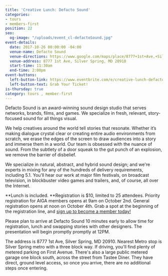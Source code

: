 ```yaml
---
title: 'Creative Lunch: Defacto Sound'
categories:
- tours
- members-first
position: 22
seo:
  og-image: "/uploads/event_cl-defactoSound.jpg"
event-details:
  date: 2017-10-26 00:00:00 -04:00
  venue-name: Defacto Sound
  venue-directions: https://www.google.com/maps/place/8777+1st+Ave,+Silver+Spring,+MD+20910/@38.9984584,-77.0341338,17z/data=!3m1!4b1!4m5!3m4!1s0x89b7c8b7f5c89335:0x29cf339bad7b7ec0!8m2!3d38.9984584!4d-77.0319451
  venue-address: 8777 1st Ave, Silver Spring, MD 20910
  start-time: 11:30am
  end-time: 2:00pm
event-buttons:
  left-button-link: https://www.eventbrite.com/e/creative-lunch-defacto-sound-tickets-38470284657
  left-button-text: Grab Your Ticket!
is-thursday: true
category: tours , member-first
---
```


Defacto Sound is an award-winning sound design studio that serves networks, brands, films, and games. We specialize in fresh, relevant, story-focused sound for all things visual.

We help creatives around the world tell stories that resonate. Whether it’s making dialogue crystal clear or creating entire audio environments from scratch, we erase the edges of the screen to draw audiences into a story and immerse them in a world. Our team is obsessed with the nuance of sound. From the subtlety of a door squeak to the gut punch of an explosion, we remove the barrier of disbelief.

We specialize in natural, abstract, and hybrid sound design; and we're experts in mixing for any of the hundreds of delivery requirements, including 5.1. You’ll hear our work at major film festivals, on broadcast television, in blockbuster video games and trailers, and, of course, all over the Internet.

\*\*Lunch is included. \*\*Registration is $10, limited to 25 attendees. Priority registration for AIGA members opens at 9am on October 2nd. General registration opens at noon on October 4th. Grab a spot at the beginning of the registration line, and [sign up to become a member today!](http://www.aiga.org/join)

Please plan to arrive at Defacto Sound 10 minutes early to allow time for registration, lunch and swapping stories with other designers. The presentation will begin promptly promptly at 12PM.

The address is 8777 1st Ave, Silver Spring, MD 20910. Nearest Metro stop is Silver Spring metro with a three block way. If driving, you'll find plenty of metered parking on First Avenue. There's also a large public metered garage one block south, across the street from Tastee Diner. They have direct, ground level access, so once you arrive, there are no additional steps once entering.